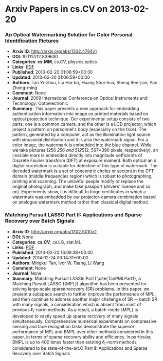 # Arxiv Papers in cs.CV on 2013-02-20
### An Optical Watermarking Solution for Color Personal Identification Pictures
- **Arxiv ID**: http://arxiv.org/abs/1302.4784v1
- **DOI**: 10.1117/12.839630
- **Categories**: **cs.MM**, cs.CV, physics.optics
- **Links**: [PDF](http://arxiv.org/pdf/1302.4784v1)
- **Published**: 2013-02-20 01:06:59+00:00
- **Updated**: 2013-02-20 01:06:59+00:00
- **Authors**: Tan Yi-zhou, Liu Hai-bo, Huang Shui-hua, Sheng Ben-jian, Pan Zhong-ming
- **Comment**: None
- **Journal**: 2009 International Conference on Optical Instruments and
  Technology: Optoelectronic
- **Summary**: This paper presents a new approach for embedding authentication information into image on printed materials based on optical projection technique. Our experimental setup consists of two parts, one is a common camera, and the other is a LCD projector, which project a pattern on personnel's body (especially on the face). The pattern, generated by a computer, act as the illumination light source with sinusoidal distribution and it is also the watermark signal. For a color image, the watermark is embedded into the blue channel. While we take pictures (256 *256 and 512*512, 567*390 pixels, respectively), an invisible mark is embedded directly into magnitude oefficients of Discrete Fourier transform (DFT) at exposure moment. Both optical an d digital correlation is suitable for detection of this type of watermark. The decoded watermark is a set of concentric circles or sectors in the DFT domain (middle frequencies region) which is robust to photographing, printing and scanning. The unlawful people modify or replace the original photograph, and make fake passport (drivers' license and so on). Experiments show, it is difficult to forge certificates in which a watermark was embedded by our projector-camera combination based on analogue watermark method rather than classical digital method.



### Matching Pursuit LASSO Part II: Applications and Sparse Recovery over Batch Signals
- **Arxiv ID**: http://arxiv.org/abs/1302.5010v2
- **DOI**: None
- **Categories**: **cs.CV**, cs.LG, stat.ML
- **Links**: [PDF](http://arxiv.org/pdf/1302.5010v2)
- **Published**: 2013-02-20 16:09:38+00:00
- **Updated**: 2014-12-24 00:14:31+00:00
- **Authors**: Mingkui Tan, Ivor W. Tsang, Li Wang
- **Comment**: None
- **Journal**: None
- **Summary**: Matching Pursuit LASSIn Part I \cite{TanPMLPart1}, a Matching Pursuit LASSO ({MPL}) algorithm has been presented for solving large-scale sparse recovery (SR) problems. In this paper, we present a subspace search to further improve the performance of MPL, and then continue to address another major challenge of SR -- batch SR with many signals, a consideration which is absent from most of previous $\ell_1$-norm methods. As a result, a batch-mode {MPL} is developed to vastly speed up sparse recovery of many signals simultaneously. Comprehensive numerical experiments on compressive sensing and face recognition tasks demonstrate the superior performance of MPL and BMPL over other methods considered in this paper, in terms of sparse recovery ability and efficiency. In particular, BMPL is up to 400 times faster than existing $\ell_1$-norm methods considered to be state-of-the-art.O Part II: Applications and Sparse Recovery over Batch Signals



